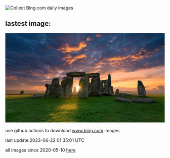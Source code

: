 ![Collect Bing.com daily images](https://github.com/counter2015/bing-daily-images/workflows/Collect%20Bing.com%20daily%20images/badge.svg)
## lastest image:
![](images/StonehengeSalisbury.jpg)

use github actions to download www.bing.com images.

last update:2023-06-22 01:35:01 UTC

all images since 2020-05-10 [here](https://github.com/counter2015/bing-daily-images/tree/master/images) 

